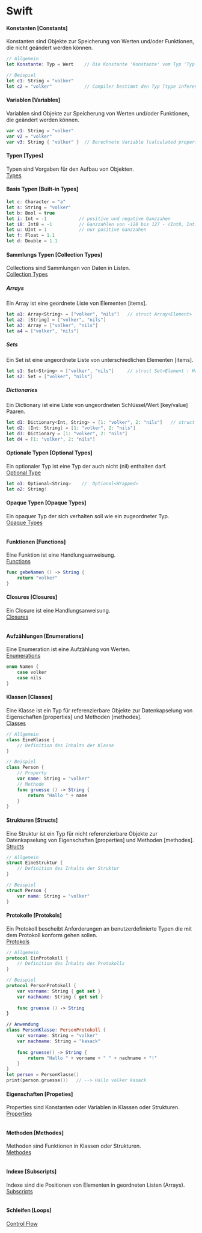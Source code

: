 # Swift

#### Konstanten [Constants]
Konstanten sind Objekte zur Speicherung von Werten und/oder Funktionen, die nicht geändert werden können.
```swift
// Allgemein
let Konstante: Typ = Wert    // Die Konstante 'Konstante' vom Typ 'Typ' soll den Wert 'Wert' haben.

// Beispiel
let c1: String = "volker"  
let c2 = "volker"            // Compiler bestimmt den Typ [type inference]
```

#### Variablen [Variables]
Variablen sind Objekte zur Speicherung von Werten und/oder Funktionen, die geändert werden können.
```swift
var v1: String = "volker"
var v2 = "volker"
var v3: String { "volker" }  // Berechnete Variable [calculated property] 
```

#### Typen [Types]
Typen sind Vorgaben für den Aufbau von Objekten.   
[Types](https://docs.swift.org/swift-book/documentation/the-swift-programming-language/types)

#### Basis Typen [Built-in Types]

```swift
let c: Character = "a"
let s: String = "volker"
let b: Bool = true
let i: Int = -1            // positive und negative Ganzzahen
let i8: Int8 = -1          // Ganzzahlen von -128 bis 127 - (Int8, Int16, Int32, Int64, Int)
let u: UInt = 1            // nur positive Ganzzahen
let f: Float = 1.1
let d: Double = 1.1
```

#### Sammlungs Typen [Collection Types]
Collections sind Sammlungen von Daten in Listen.   
[Collection Types](https://docs.swift.org/swift-book/documentation/the-swift-programming-language/collectiontypes)
##### Arrays
Ein Array ist eine geordnete Liste von Elementen [items].
```swift
let a1: Array<String> = ["volker", "nils"]   // struct Array<Element>
let a2: [String] = ["volker", "nils"]
let a3: Array = ["volker", "nils"]
let a4 = ["volker", "nils"]
```
##### Sets
Ein Set ist eine ungeordnete Liste von unterschiedlichen Elementen [items].
```swift
let s1: Set<String> = ["volker", "nils"]     // struct Set<Element : Hashable>
let s2: Set = ["volker", "nils"]
```
##### Dictionaries
Ein Dictionary ist eine Liste von ungeordneten Schlüssel/Wert [key/value] Paaren. 
```swift
let d1: Dictionary<Int, String> = [1: "volker", 2: "nils"]   // struct Dictionary<Key : Hashable, Value>
let d2: [Int: String] = [1: "volker", 2: "nils"]
let d3: Dictionary = [1: "volker", 2: "nils"]
let d4 = [1: "volker", 2: "nils"]
```

#### Optionale Typen [Optional Types]
Ein optionaler Typ ist eine Typ der auch nicht (nil) enthalten darf.   
[Optional Type](https://docs.swift.org/swift-book/documentation/the-swift-programming-language/types/#Optional-Type)
```swift
let o1: Optional<String>    //  Optional<Wrapped>
let o2: String!
```

#### Opaque Typen [Opaque Types]
Ein opaquer Typ der sich verhalten soll wie ein zugeordneter Typ.   
[Opaque Types](https://docs.swift.org/swift-book/documentation/the-swift-programming-language/opaquetypes/)
```swift
```

#### Funktionen [Functions]
Eine Funktion ist eine Handlungsanweisung.   
[Functions](https://docs.swift.org/swift-book/documentation/the-swift-programming-language/functions)
```swift
func gebeNamen () -> String {
    return "volker"
}
```

#### Closures [Closures]
Ein Closure ist eine Handlungsanweisung.   
[Closures](https://docs.swift.org/swift-book/documentation/the-swift-programming-language/closures)
```swift
```

#### Aufzählungen [Enumerations]
Eine Enumeration ist eine Aufzählung von Werten.  
[Enumerations](https://docs.swift.org/swift-book/documentation/the-swift-programming-language/enumerations)
```swift
enum Namen {
    case volker
    case nils
}
```

#### Klassen [Classes]
Eine Klasse ist ein Typ für referenzierbare Objekte zur Datenkapselung von Eigenschaften [properties] und Methoden [methodes].    
[Classes](https://docs.swift.org/swift-book/documentation/the-swift-programming-language/classesandstructures)
```swift
// Allgemein
class EineKlasse {
    // Definition des Inhalts der Klasse
}

// Beispiel
class Person {
    // Property
    var name: String = "volker"
    // Methode
    func gruesse () -> String {
        return "Hallo " + name
    }
}
```

#### Strukturen [Structs]
Eine Struktur ist ein Typ für nicht referenzierbare Objekte zur Datenkapselung von Eigenschaften [properties] und Methoden [methodes].   
[Structs](https://docs.swift.org/swift-book/documentation/the-swift-programming-language/classesandstructures)
```swift
// Allgemein
struct EineStruktur {
    // Definition des Inhalts der Struktur
}

// Beispiel
struct Person {
    var name: String = "volker"
}
```

#### Protokolle [Protokols]
Ein Protokoll bescheibt Anforderungen an benutzerdefinierte Typen die mit dem Protokoll konform gehen sollen.   
[Protokols](https://docs.swift.org/swift-book/documentation/the-swift-programming-language/protocols)
```swift
// Allgemein
protocol EinProtokoll {
    // Definition des Inhalts des Protokolls
}

// Beispiel
protocol PersonProtokoll {
    var vorname: String { get set }
    var nachname: String { get set }
    
    func gruesse () -> String
}

// Anwendung
class PersonKlasse: PersonProtokoll {
    var vorname: String = "volker"
    var nachname: String = "kasack"
    
    func gruesse() -> String {
        return "Hallo " + vorname + " " + nachname + "!"
    }
}
let person = PersonKlasse()
print(person.gruesse())   // --> Hallo volker kasack
```

#### Eigenschaften [Propeties]
Properties sind Konstanten oder Variablen in Klassen oder Strukturen.   
[Properties](https://docs.swift.org/swift-book/documentation/the-swift-programming-language/properties)
```swift
```

#### Methoden [Methodes]
Methoden sind Funktionen in Klassen oder Strukturen.   
[Methodes](https://docs.swift.org/swift-book/documentation/the-swift-programming-language/methodes)
```swift
```

#### Indexe [Subscripts]
Indexe sind die Positionen von Elementen in geordneten Listen (Arrays).    
[Subscripts](https://docs.swift.org/swift-book/documentation/the-swift-programming-language/subscripts)
```swift
```


#### Schleifen [Loops]
[Control Flow](https://docs.swift.org/swift-book/documentation/the-swift-programming-language/controlflow)
```swift
```



